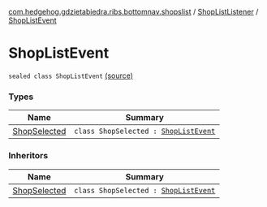 [com.hedgehog.gdzietabiedra.ribs.bottomnav.shopslist](../../index.md) / [ShopListListener](../index.md) / [ShopListEvent](./index.md)

# ShopListEvent

`sealed class ShopListEvent` [(source)](https://github.com/asvid/GdzieTaBiedra/tree/master/app/src/main/java/com/hedgehog/gdzietabiedra/ribs/bottomnav/shopslist/ShopListListener.kt#L9)

### Types

| Name | Summary |
|---|---|
| [ShopSelected](-shop-selected/index.md) | `class ShopSelected : `[`ShopListEvent`](./index.md) |

### Inheritors

| Name | Summary |
|---|---|
| [ShopSelected](-shop-selected/index.md) | `class ShopSelected : `[`ShopListEvent`](./index.md) |
